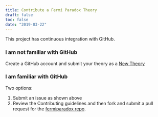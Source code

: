 ```yaml
---
title: Contribute a Fermi Paradox Theory
draft: false
toc: false
date: "2019-03-22"
---
```


This project has continuous integration with GitHub.

### I am not familiar with GitHub

Create a GitHub account and submit your theory as a [New Theory](https://github.com/techthoughts2/fermiparadox/issues/new?assignees=&labels=new+theory&template=new-fermi-paradox-theory.md&title=New+Fermi+Paradox+Theory)

### I am familiar with GitHub

Two options:

  1. Submit an issue as shown above
  2. Review the Contributing guidelines and then fork and submit a pull request for the [fermiparadox repo](https://github.com/techthoughts2/fermiparadox).